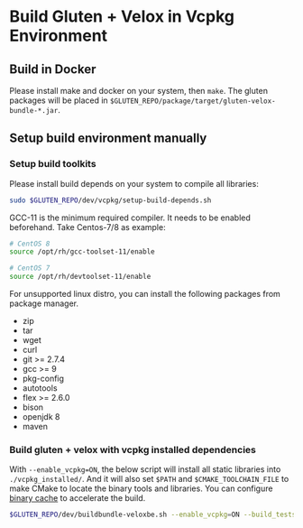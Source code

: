 # Build Gluten + Velox in Vcpkg Environment

## Build in Docker

Please install make and docker on your system, then `make`.
The gluten packages will be placed in `$GLUTEN_REPO/package/target/gluten-velox-bundle-*.jar`.

## Setup build environment manually

### Setup build toolkits

Please install build depends on your system to compile all libraries:

``` sh
sudo $GLUTEN_REPO/dev/vcpkg/setup-build-depends.sh
```

GCC-11 is the minimum required compiler. It needs to be enabled beforehand. Take Centos-7/8 as example:

``` sh
# CentOS 8
source /opt/rh/gcc-toolset-11/enable

# CentOS 7
source /opt/rh/devtoolset-11/enable
```

For unsupported linux distro, you can install the following packages from package manager.

* zip
* tar
* wget
* curl
* git >= 2.7.4
* gcc >= 9
* pkg-config
* autotools
* flex >= 2.6.0
* bison
* openjdk 8
* maven

### Build gluten + velox with vcpkg installed dependencies

With `--enable_vcpkg=ON`, the below script will install all static libraries into `./vcpkg_installed/`. And it will
also set `$PATH` and `$CMAKE_TOOLCHAIN_FILE` to make CMake to locate the binary tools and libraries.
You can configure [binary cache](https://learn.microsoft.com/en-us/vcpkg/users/binarycaching) to accelerate the build.

``` sh
$GLUTEN_REPO/dev/buildbundle-veloxbe.sh --enable_vcpkg=ON --build_tests=ON --build_benchmarks=ON --enable_s3=ON  --enable_hdfs=ON
```